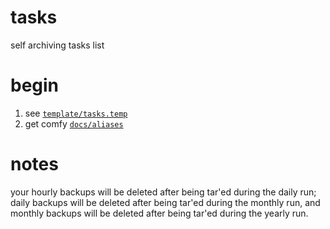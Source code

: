 # tasks
self archiving tasks list

# begin
1. see [`template/tasks.temp`](https://github.com/ahraber/tasks/blob/master/template/tasks.temp)
2. get comfy [`docs/aliases`](https://github.com/ahraber/tasks/blob/master/docs/aliases)

# notes
your hourly backups will be deleted after being tar'ed during the daily run; daily backups will be deleted after being tar'ed during the monthly run, and monthly backups will be deleted after being tar'ed during the yearly run.
